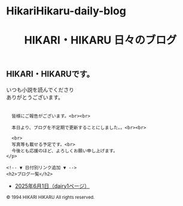 # HikariHikaru-daily-blog
<!DOCTYPE html>
<html lang="ja">
<head>
  <meta charset="UTF-8">
  <title>HIKARI・HIKARU 日々のブログ</title>
  <link rel="stylesheet" href="style.css"> <!-- ★ここに書く！ -->
</head>
<body>
  <header>
    <h1>HIKARI・HIKARU 日々のブログ</h1>
  </header>

  <!-- メインコンテンツ -->
  <main>
    <h2>HIKARI・HIKARUです。</h2>
    <p>
      いつも小説を読んでくださり<br>
      ありがとうございます。<br><br>

      皆様にご報告がございます。<br><br>

      本日より、ブログを不定期で更新することにしました。。<br><br>

      <br>
      写真等も載せる予定です。<br>
      今後とも応援のほど、よろしくお願い申し上げます。
    </p>

    <!-- ▼ 日付別リンク追加 ▼ -->
    <h2>ブログ一覧</h2>
 <ul>
  <li><a href="https://hikari-hikaru.github.io/dairy1/">2025年6月1日（dairy1ページ）</a></li>
  
</ul>

  </main>

  <footer>
    <small>&copy; 1994 HIKARI HIKARU All rights reserved.</small>
  </footer>
</body>
</html>
